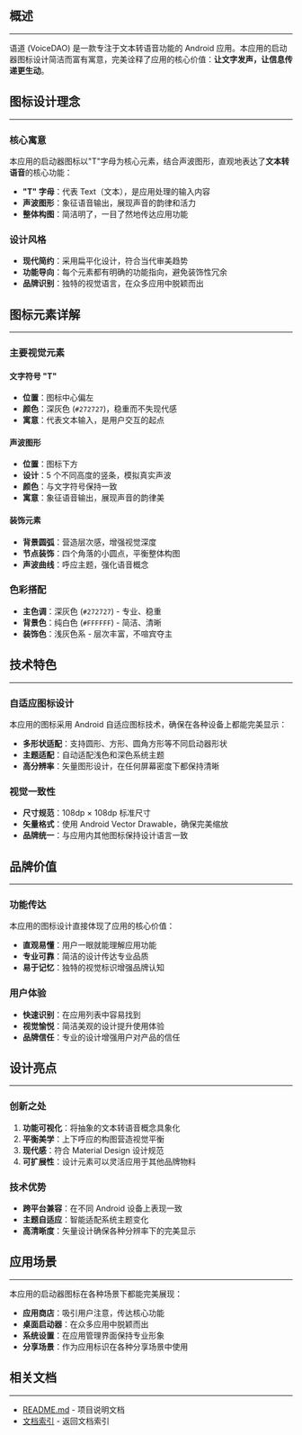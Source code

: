 ## 概述

---

语道 (VoiceDAO) 是一款专注于文本转语音功能的 Android 应用。本应用的启动器图标设计简洁而富有寓意，完美诠释了应用的核心价值：**让文字发声，让信息传递更生动**。

## 图标设计理念

---

### 核心寓意

本应用的启动器图标以"T"字母为核心元素，结合声波图形，直观地表达了**文本转语音**的核心功能：

- **"T" 字母**：代表 Text（文本），是应用处理的输入内容
- **声波图形**：象征语音输出，展现声音的韵律和活力
- **整体构图**：简洁明了，一目了然地传达应用功能

### 设计风格

- **现代简约**：采用扁平化设计，符合当代审美趋势
- **功能导向**：每个元素都有明确的功能指向，避免装饰性冗余
- **品牌识别**：独特的视觉语言，在众多应用中脱颖而出

## 图标元素详解

---

### 主要视觉元素

#### 文字符号 "T"

- **位置**：图标中心偏左
- **颜色**：深灰色 (`#272727`)，稳重而不失现代感
- **寓意**：代表文本输入，是用户交互的起点

#### 声波图形

- **位置**：图标下方
- **设计**：5 个不同高度的竖条，模拟真实声波
- **颜色**：与文字符号保持一致
- **寓意**：象征语音输出，展现声音的韵律美

#### 装饰元素

- **背景圆弧**：营造层次感，增强视觉深度
- **节点装饰**：四个角落的小圆点，平衡整体构图
- **声波曲线**：呼应主题，强化语音概念

### 色彩搭配

- **主色调**：深灰色 (`#272727`) - 专业、稳重
- **背景色**：纯白色 (`#FFFFFF`) - 简洁、清晰
- **装饰色**：浅灰色系 - 层次丰富，不喧宾夺主

## 技术特色

---

### 自适应图标设计

本应用的图标采用 Android 自适应图标技术，确保在各种设备上都能完美显示：

- **多形状适配**：支持圆形、方形、圆角方形等不同启动器形状
- **主题适配**：自动适配浅色和深色系统主题
- **高分辨率**：矢量图形设计，在任何屏幕密度下都保持清晰

### 视觉一致性

- **尺寸规范**：108dp × 108dp 标准尺寸
- **矢量格式**：使用 Android Vector Drawable，确保完美缩放
- **品牌统一**：与应用内其他图标保持设计语言一致

## 品牌价值

---

### 功能传达

本应用的图标设计直接体现了应用的核心价值：

- **直观易懂**：用户一眼就能理解应用功能
- **专业可靠**：简洁的设计传达专业品质
- **易于记忆**：独特的视觉标识增强品牌认知

### 用户体验

- **快速识别**：在应用列表中容易找到
- **视觉愉悦**：简洁美观的设计提升使用体验
- **品牌信任**：专业的设计增强用户对产品的信任

## 设计亮点

---

### 创新之处

1. **功能可视化**：将抽象的文本转语音概念具象化
2. **平衡美学**：上下呼应的构图营造视觉平衡
3. **现代感**：符合 Material Design 设计规范
4. **可扩展性**：设计元素可以灵活应用于其他品牌物料

### 技术优势

- **跨平台兼容**：在不同 Android 设备上表现一致
- **主题自适应**：智能适配系统主题变化
- **高清晰度**：矢量设计确保各种分辨率下的完美显示

## 应用场景

---

本应用的启动器图标在各种场景下都能完美展现：

- **应用商店**：吸引用户注意，传达核心功能
- **桌面启动器**：在众多应用中脱颖而出
- **系统设置**：在应用管理界面保持专业形象
- **分享场景**：作为应用标识在各种分享场景中使用

## 相关文档

---

- [README.md](../../README.md) - 项目说明文档
- [文档索引](../文档索引.md) - 返回文档索引 